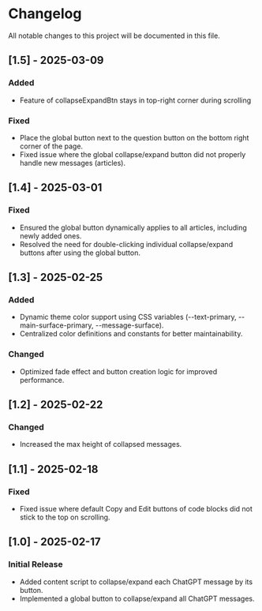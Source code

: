 # Changelog

All notable changes to this project will be documented in this file.

## [1.5] - 2025-03-09
### Added
- Feature of collapseExpandBtn stays in top-right corner during scrolling

### Fixed
- Place the global button next to the question button on the bottom right corner of the page.
- Fixed issue where the global collapse/expand button did not properly handle new messages (articles).

## [1.4] - 2025-03-01
### Fixed
- Ensured the global button dynamically applies to all articles, including newly added ones.
- Resolved the need for double-clicking individual collapse/expand buttons after using the global button.

## [1.3] - 2025-02-25
### Added
- Dynamic theme color support using CSS variables (--text-primary, --main-surface-primary, --message-surface).
- Centralized color definitions and constants for better maintainability.

### Changed
- Optimized fade effect and button creation logic for improved performance.

## [1.2] - 2025-02-22
### Changed
- Increased the max height of collapsed messages.

## [1.1] - 2025-02-18
### Fixed
- Fixed issue where default Copy and Edit buttons of code blocks did not stick to the top on scrolling.

## [1.0] - 2025-02-17
### Initial Release
- Added content script to collapse/expand each ChatGPT message by its button.
- Implemented a global button to collapse/expand all ChatGPT messages.